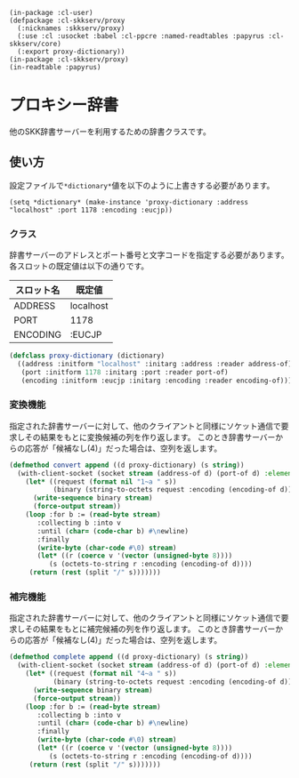     (in-package :cl-user)
    (defpackage :cl-skkserv/proxy
      (:nicknames :skkserv/proxy)
      (:use :cl :usocket :babel :cl-ppcre :named-readtables :papyrus :cl-skkserv/core)
      (:export proxy-dictionary))
    (in-package :cl-skkserv/proxy)
    (in-readtable :papyrus)

# プロキシー辞書

他のSKK辞書サーバーを利用するための辞書クラスです。

## 使い方

設定ファイルで`*dictionary*`値を以下のように上書きする必要があります。

    (setq *dictionary* (make-instance 'proxy-dictionary :address "localhost" :port 1178 :encoding :eucjp))

### クラス

辞書サーバーのアドレスとポート番号と文字コードを指定する必要があります。
各スロットの既定値は以下の通りです。

| スロット名 | 既定値    |
| -------- | --------- |
| ADDRESS  | localhost |
| PORT     | 1178      |
| ENCODING | :EUCJP    |


```lisp
(defclass proxy-dictionary (dictionary)
  ((address :initform "localhost" :initarg :address :reader address-of)
   (port :initform 1178 :initarg :port :reader port-of)
   (encoding :initform :eucjp :initarg :encoding :reader encoding-of)))
```

### 変換機能

指定された辞書サーバーに対して、他のクライアントと同様にソケット通信で要求しその結果をもとに変換候補の列を作り返します。
このとき辞書サーバーからの応答が「候補なし(4)」だった場合は、空列を返します。

```lisp
(defmethod convert append ((d proxy-dictionary) (s string))
  (with-client-socket (socket stream (address-of d) (port-of d) :element-type '(unsigned-byte 8))
    (let* ((request (format nil "1~a " s))
           (binary (string-to-octets request :encoding (encoding-of d))))
      (write-sequence binary stream)
      (force-output stream))
    (loop :for b := (read-byte stream)
       :collecting b :into v
       :until (char= (code-char b) #\newline)
       :finally
       (write-byte (char-code #\0) stream)
       (let* ((r (coerce v '(vector (unsigned-byte 8))))
	      (s (octets-to-string r :encoding (encoding-of d))))
	 (return (rest (split "/" s)))))))
```	
	
### 補完機能

指定された辞書サーバーに対して、他のクライアントと同様にソケット通信で要求しその結果をもとに補完候補の列を作り返します。
このとき辞書サーバーからの応答が「候補なし(4)」だった場合は、空列を返します。


```lisp
(defmethod complete append ((d proxy-dictionary) (s string))
  (with-client-socket (socket stream (address-of d) (port-of d) :element-type '(unsigned-byte 8))
    (let* ((request (format nil "4~a " s))
           (binary (string-to-octets request :encoding (encoding-of d))))
      (write-sequence binary stream)
      (force-output stream))
    (loop :for b := (read-byte stream)
       :collecting b :into v
       :until (char= (code-char b) #\newline)
       :finally
       (write-byte (char-code #\0) stream)
       (let* ((r (coerce v '(vector (unsigned-byte 8))))
	      (s (octets-to-string r :encoding (encoding-of d))))
	 (return (rest (split "/" s)))))))
```		
